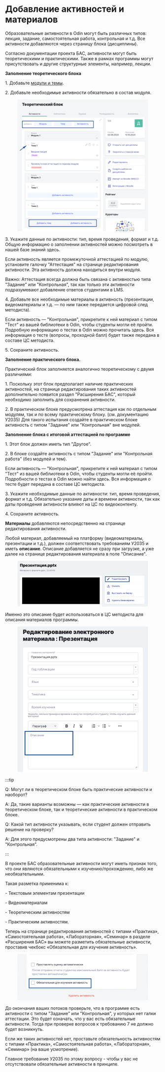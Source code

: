 # Добавление активностей и материалов

Образовательные активности в Odin могут быть различных типов: лекция, задание, самостоятельная работа, контрольная и т.д. Все активности добавляются через страницу блока (дисциплины).

Согласно документации проекта БАС, активности могут быть теоретическими и практическими. Также в рамках программы могут присутствовать и другие структурные элементы, например, лекции.

**Заполнение теоретического блока**

1\. Добавьте [модули и темы](dobavlenie-modulei-i-tem.md).

2\. Добавьте необходимые активности обязательно в состав модуля.

<figure><img src="../.gitbook/assets/image (69).png" alt=""><figcaption></figcaption></figure>

3\. Укажите данные по активности: тип, время проведения, формат и т.д. Общую информацию о заполнении активностей можно посмотреть в нашей базе знаний здесь.

Если активность является промежуточной аттестацией по модулю, установите галочку "Аттестация" на странице редактирования активности. Эта активность должна находиться внутри модуля.&#x20;

Важно: Аттестация всегда должна быть связана с активностью типа "Задание" или "Контрольная", так как только эти активности подразумевают добавление ответов студентами в LMS.

4\. Добавьте все необходимые материалы в активность (презентации, видеоматериалы и т.д. — по ним также передается цифровой след методиста).

Если активность — "Контрольная", прикрепите к ней материал с типом "Тест" из вашей библиотеки в Odin, чтобы студенты могли её пройти. Подробную информацию о тестах в Odin можно прочитать здесь. Вся информация о тесте (вопросы, проходной балл) будет также передана в составе ЦС методиста.

5\. Сохраните активность.

**Заполнение практического блока.**

Практический блок заполняется аналогично теоретическому с двумя различиями:

1\. Поскольку этот блок предполагает наличие практических активностей, на странице редактирования таких активностей дополнительно появится раздел "Расширения БАС", который необходимо заполнить для сохранения активности.

2\. В практическом блоке предусмотрена аттестация как по отдельным модулям, так и по всему практическому блоку. (см. документацию У2035) Для такого испытания создайте в практическом блоке активность с типом "Задание" или "Контрольная" вне модулей.&#x20;

**Заполнение блока с итоговой аттестацией по программе**

1\. Этот блок должен иметь тип "Другое".

2\. В блоке создайте активность с типом "Задание" или "Контрольная работа" (без модулей и тем).

Если активность — "Контрольная", прикрепите к ней материал с типом "Тест" из вашей библиотеки в Odin, чтобы студенты могли её пройти. Подробности о тестах в Odin можно найти здесь. Вся информация о тесте будет передана в составе ЦС методиста.

3\. Укажите необходимые данные по активности: тип, время проведения, формат и т.д. Обязательно указание даты и времени активности, так как даты проведения активности влияют на ЦС по видеоконтенту.

4\. Сохраните активность.

**Материалы** добавляются непосредственно на странице редактирования активности.

Любой материал, добавляемый на платформу (видеоматериалы, презентации и т.д.), должен соответствовать требованиям У2035 и иметь **описание**. Описание добавляется не сразу при загрузке, а уже далее на странице редактирования материала в поле "Описание".&#x20;

<figure><img src="../.gitbook/assets/image (1).png" alt=""><figcaption></figcaption></figure>

Именно это описание будет использоваться в ЦС методиста для описания материалов программы.&#x20;

<figure><img src="../.gitbook/assets/image (91).png" alt=""><figcaption></figcaption></figure>

:::tip

Q: Могут ли в теоретическом блоке быть практические активности и наоборот?

A: Да, такие варианты возможны — как практические активности в теоретическом блоке, так и теоретические активности в практическом блоке.



Q: Какой тип активности указывать, если студент должен отправить решение на проверку?

A: Для этого предусмотрены два типа активности: "Задание" и "Контрольная".

:::

В проекте БАС образовательные активности могут иметь признак того, что они являются обязательными к изучению/прохождению, либо же необязательными.

Такая разметка применима к:

\- Текстовым элементам презентации

\- Видеоматериалам

\- Теоретическим активностям

\- Практическим активностям.

Теперь на странице редактирования активностей с типами «Практика», «Самостоятельная работа», «Лабораторная», «Семинар» в разделе «Расширения БАС» вы можете разметить обязательные активности, проставив чекбокс «Обязательная для изучения активность».

<figure><img src="../.gitbook/assets/image (73).png" alt=""><figcaption></figcaption></figure>

До окончания ваших потоков проверьте, что в программе есть активности с типом "Задание" или "Контрольная", у которых нет галки аттестации. Это будет означать, что у вас есть обязательные активности. Тогда при проверке вопросов к требованию 7 не должно будет возникнуть.

Если же таких активностей нет, проставьте обязательность активностям с типами «Практика», «Самостоятельная работа», «Лабораторная», «Семинар» (на ваше усмотрение).

Главное требование У2035 по этому вопросу - чтобы у вас не отсутствовали обязательные активности в принципе.
